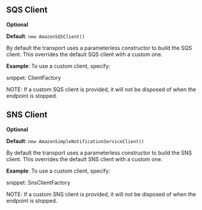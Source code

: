 ## SQS Client

**Optional**

**Default**: `new AmazonSQSClient()`

By default the transport uses a parameterless constructor to build the SQS client. This overrides the default SQS client with a custom one.

**Example**: To use a custom client, specify:

snippet: ClientFactory

NOTE: If a custom SQS client is provided, it will not be disposed of when the endpoint is stopped.

## SNS Client

**Optional**

**Default**: `new AmazonSimpleNotificationServiceClient()`

By default the transport uses a parameterless constructor to build the SNS client. This overrides the default SNS client with a custom one.

**Example**: To use a custom client, specify:

snippet: SnsClientFactory

NOTE: If a custom SNS client is provided, it will not be disposed of when the endpoint is stopped.
